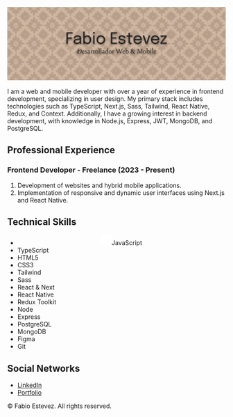 <link href='./style.css' rel='stylesheet'/>

<img src="./resources/BannerGitHub.png" alt="Fabio Estevez Banner"/>
<p>
I am a web and mobile developer with over a year of experience in frontend development, specializing in user design. My primary stack includes technologies such as TypeScript, Next.js, Sass, Tailwind, React Native, Redux, and Context. Additionally, I have a growing interest in backend development, with knowledge in Node.js, Express, JWT, MongoDB, and PostgreSQL.
</p>

<article>
    <h2>Professional Experience</h2>
    <h3>Frontend Developer - Freelance (2023 - Present)</h3>
    <ol>
        <li>Development of websites and hybrid mobile applications.</li>
        <li>Implementation of responsive and dynamic user interfaces using Next.js and React Native.</li>
    </ol>
</article>

<article>
    <h2>Technical Skills</h2>
    <ul>
        <li align='center'><img src='./resources/javascript.png'/>JavaScript</li>
        <li><box-icon type='logo' color='currentcolor' name='typescript'></box-icon>TypeScript</li>
        <li><box-icon type='logo' color='currentcolor' name='html5'></box-icon>HTML5</li>
        <li><box-icon type='logo' color='currentcolor' name='css3'></box-icon>CSS3</li>
        <li><box-icon type='logo' color='currentcolor' name='tailwind-css'></box-icon>Tailwind</li>
        <li><box-icon type='logo' color='currentcolor' name='sass'></box-icon>Sass</li>
        <li><box-icon type='logo' color='currentcolor' name='react'></box-icon>React & Next</li>
        <li><box-icon type='logo' color='currentcolor' name='react'></box-icon>React Native</li>
        <li><box-icon type='logo' color='currentcolor' name='redux'></box-icon>Redux Toolkit</li>
        <li><box-icon type='logo' color='currentcolor' name='nodejs'></box-icon>Node</li>
        <li><box-icon type='logo' color='currentcolor' name='nodejs'></box-icon>Express</li>
        <li><box-icon type='logo' color='currentcolor' name='postgresql'></box-icon>PostgreSQL</li>
        <li><box-icon type='logo' color='currentcolor' name='mongodb'></box-icon>MongoDB</li>
        <li><box-icon type='logo' color='currentcolor' name='figma'></box-icon>Figma</li>
        <li><box-icon type='logo' color='currentcolor' name='git'></box-icon>Git</li>
    </ul>
</article>

<article>
    <h2>Social Networks</h2>
    <ul>
        <li><a id='linkedin' href='https://www.linkedin.com/in/fabioestevezeh/'><box-icon type='logo' color='currentcolor' name='linkedin'></box-icon>LinkedIn</a></li>
        <li><a href='https://fabio-estevez-developer.vercel.app'><box-icon type='solid' color='currentcolor' name='folder'></box-icon>Portfolio</a></li>
    </ul>
</article>

<footer>
    <p>© Fabio Estevez. All rights reserved.</p>
</footer>

<script src="https://unpkg.com/boxicons@2.1.4/dist/boxicons.js"></script>
